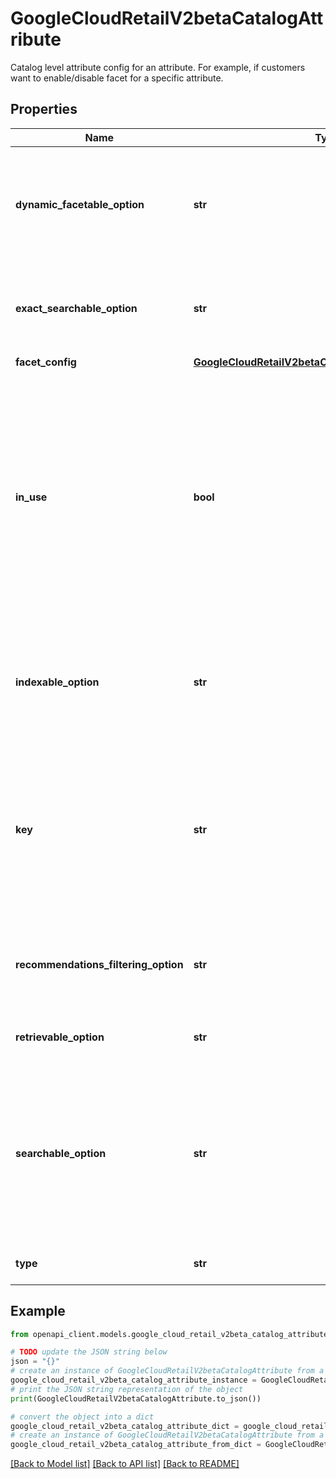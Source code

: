# GoogleCloudRetailV2betaCatalogAttribute

Catalog level attribute config for an attribute. For example, if customers want to enable/disable facet for a specific attribute.

## Properties

Name | Type | Description | Notes
------------ | ------------- | ------------- | -------------
**dynamic_facetable_option** | **str** | If DYNAMIC_FACETABLE_ENABLED, attribute values are available for dynamic facet. Could only be DYNAMIC_FACETABLE_DISABLED if CatalogAttribute.indexable_option is INDEXABLE_DISABLED. Otherwise, an INVALID_ARGUMENT error is returned. Must be specified, otherwise throws INVALID_FORMAT error. | [optional] 
**exact_searchable_option** | **str** | If EXACT_SEARCHABLE_ENABLED, attribute values will be exact searchable. This property only applies to textual custom attributes and requires indexable set to enabled to enable exact-searchable. If unset, the server behavior defaults to EXACT_SEARCHABLE_DISABLED. | [optional] 
**facet_config** | [**GoogleCloudRetailV2betaCatalogAttributeFacetConfig**](GoogleCloudRetailV2betaCatalogAttributeFacetConfig.md) |  | [optional] 
**in_use** | **bool** | Output only. Indicates whether this attribute has been used by any products. &#x60;True&#x60; if at least one Product is using this attribute in Product.attributes. Otherwise, this field is &#x60;False&#x60;. CatalogAttribute can be pre-loaded by using CatalogService.AddCatalogAttribute, CatalogService.ImportCatalogAttributes, or CatalogService.UpdateAttributesConfig APIs. This field is &#x60;False&#x60; for pre-loaded CatalogAttributes. Only pre-loaded catalog attributes that are neither in use by products nor predefined can be deleted. Catalog attributes that are either in use by products or are predefined attributes cannot be deleted; however, their configuration properties will reset to default values upon removal request. After catalog changes, it takes about 10 minutes for this field to update. | [optional] [readonly] 
**indexable_option** | **str** | When AttributesConfig.attribute_config_level is CATALOG_LEVEL_ATTRIBUTE_CONFIG, if INDEXABLE_ENABLED attribute values are indexed so that it can be filtered, faceted, or boosted in SearchService.Search. Must be specified when AttributesConfig.attribute_config_level is CATALOG_LEVEL_ATTRIBUTE_CONFIG, otherwise throws INVALID_FORMAT error. | [optional] 
**key** | **str** | Required. Attribute name. For example: &#x60;color&#x60;, &#x60;brands&#x60;, &#x60;attributes.custom_attribute&#x60;, such as &#x60;attributes.xyz&#x60;. To be indexable, the attribute name can contain only alpha-numeric characters and underscores. For example, an attribute named &#x60;attributes.abc_xyz&#x60; can be indexed, but an attribute named &#x60;attributes.abc-xyz&#x60; cannot be indexed. If the attribute key starts with &#x60;attributes.&#x60;, then the attribute is a custom attribute. Attributes such as &#x60;brands&#x60;, &#x60;patterns&#x60;, and &#x60;title&#x60; are built-in and called system attributes. | [optional] 
**recommendations_filtering_option** | **str** | When AttributesConfig.attribute_config_level is CATALOG_LEVEL_ATTRIBUTE_CONFIG, if RECOMMENDATIONS_FILTERING_ENABLED, attribute values are filterable for recommendations. This option works for categorical features only, does not work for numerical features, inventory filtering. | [optional] 
**retrievable_option** | **str** | If RETRIEVABLE_ENABLED, attribute values are retrievable in the search results. If unset, the server behavior defaults to RETRIEVABLE_DISABLED. | [optional] 
**searchable_option** | **str** | When AttributesConfig.attribute_config_level is CATALOG_LEVEL_ATTRIBUTE_CONFIG, if SEARCHABLE_ENABLED, attribute values are searchable by text queries in SearchService.Search. If SEARCHABLE_ENABLED but attribute type is numerical, attribute values will not be searchable by text queries in SearchService.Search, as there are no text values associated to numerical attributes. Must be specified, when AttributesConfig.attribute_config_level is CATALOG_LEVEL_ATTRIBUTE_CONFIG, otherwise throws INVALID_FORMAT error. | [optional] 
**type** | **str** | Output only. The type of this attribute. This is derived from the attribute in Product.attributes. | [optional] [readonly] 

## Example

```python
from openapi_client.models.google_cloud_retail_v2beta_catalog_attribute import GoogleCloudRetailV2betaCatalogAttribute

# TODO update the JSON string below
json = "{}"
# create an instance of GoogleCloudRetailV2betaCatalogAttribute from a JSON string
google_cloud_retail_v2beta_catalog_attribute_instance = GoogleCloudRetailV2betaCatalogAttribute.from_json(json)
# print the JSON string representation of the object
print(GoogleCloudRetailV2betaCatalogAttribute.to_json())

# convert the object into a dict
google_cloud_retail_v2beta_catalog_attribute_dict = google_cloud_retail_v2beta_catalog_attribute_instance.to_dict()
# create an instance of GoogleCloudRetailV2betaCatalogAttribute from a dict
google_cloud_retail_v2beta_catalog_attribute_from_dict = GoogleCloudRetailV2betaCatalogAttribute.from_dict(google_cloud_retail_v2beta_catalog_attribute_dict)
```
[[Back to Model list]](../README.md#documentation-for-models) [[Back to API list]](../README.md#documentation-for-api-endpoints) [[Back to README]](../README.md)


